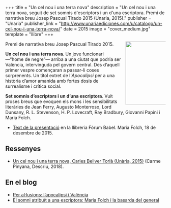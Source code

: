 +++
title = "Un cel nou i una terra nova"
description = "Un cel nou i una terra nova, seguit de set somnis d'escriptors i un d'una escriptora. Premi de narrativa breu Josep Pascual Tirado 2015 (Unaria, 2015)."
publisher = "Unaria"
publisher_link = "http://www.unariaediciones.com/u/catalogo/un-cel-nou-i-una-terra-nova/"
date = 2015
image = "cover_medium.jpg"
template = "llibre"
+++

<img src="/llibres/uncelnouiunaterranova/cover_small.jpg" style="max-width: 25%; width: 200px; height: auto; float: right; margin: 0 0 0 1em;" />

Premi de narrativa breu Josep Pascual Tirado 2015.

**Un cel nou i una terra nova**. Un jove funcionari —“home de negre”— arriba a una ciutat que podria ser València, intervinguda pel govern central. Des d’aquell primer vespre començaran a passar-li coses sorprenents. Un títol extret de l’*Apocalipsi* per a una història d’amor amanida amb fortes dosis de surrealisme i crítica social.

**Set somnis d’escriptors i un d’una escriptora**. Vuit proses breus que evoquen els mons i les sensibilitats literàries de Jean Ferry, Augusto Monterroso, Lord Dunsany, R. L. Stevenson, H. P. Lovecraft, Ray Bradbury, Giovanni Papini i Maria Folch.

- [Text de la presentació](mariafolch-uncelnouiunaterranova) en la llibreria Fòrum Babel. Maria Folch, 18 de desembre de 2015.

## Ressenyes

- [Un cel nou i una terra nova, Carles Bellver Torlà (Unària, 2015)](http://descriu.org/un-cel-nou-i-una-terra-nova-carles-bellver-torla-unaria-2015/) (Carme Pinyana, Descriu, 2018).

## En el blog

  - [Per al·lusions: l’apocalipsi i València](/2016/01/27/per-allusions-lapocalipsi.html)
  - [El somni atribuït a una escriptora: Maria Folch i la basarda del general](/2016/03/13/el-somni-atribut.html)

